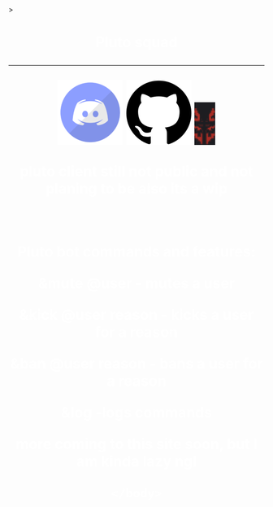 <!DOCTYPE html>>
<html>
    <head>
    </head>
    <link href="style.css" rel="stylesheet">
    <body>
        <h1 style="color:white" align="center">Pluto squad</>
            <hr />
            <a href="https://discord.gg/QwhqXcZ9Ye"><img src="discord.png"></a>
            <a href="https://github.com/Crazyon01"><img src="github.png"></a>
            <a href="plutoclient_is_sadly_not_public"><img src="Capture.PNG"></a>
            <p>pluto client still not public and not planing to be also its a wip</p>
            <br> <P>Pluto bot commands and features:</P>
            <p>&mute @user - mutes a user</p>
            <p>&kick @user reason - kicks a user for a reason</p>
            <p>&ban @user reason - bans a user for a reason</p>
             <p>&log -logs commands</p>
             <p>more coming to this site soon, but I am kinda lazy ngl</p>

    </body>
</html>    
